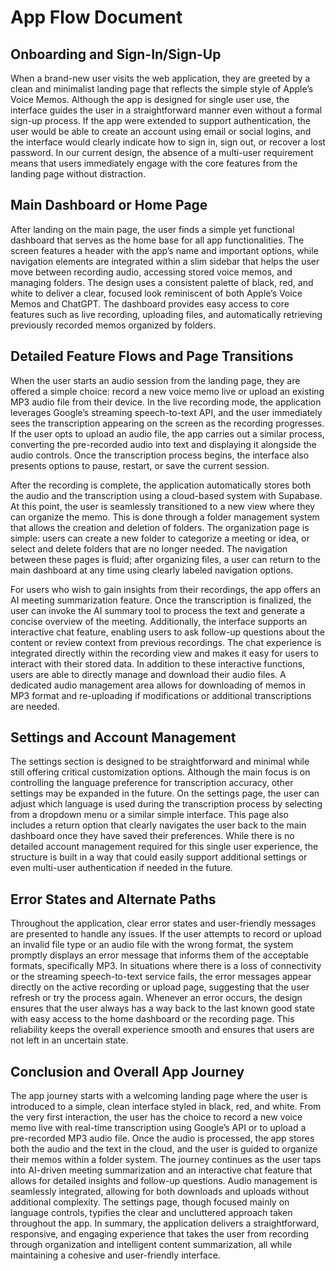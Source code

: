 # App Flow Document

## Onboarding and Sign-In/Sign-Up
When a brand-new user visits the web application, they are greeted by a clean and minimalist landing page that reflects the simple style of Apple’s Voice Memos. Although the app is designed for single user use, the interface guides the user in a straightforward manner even without a formal sign-up process. If the app were extended to support authentication, the user would be able to create an account using email or social logins, and the interface would clearly indicate how to sign in, sign out, or recover a lost password. In our current design, the absence of a multi-user requirement means that users immediately engage with the core features from the landing page without distraction. 

## Main Dashboard or Home Page
After landing on the main page, the user finds a simple yet functional dashboard that serves as the home base for all app functionalities. The screen features a header with the app’s name and important options, while navigation elements are integrated within a slim sidebar that helps the user move between recording audio, accessing stored voice memos, and managing folders. The design uses a consistent palette of black, red, and white to deliver a clear, focused look reminiscent of both Apple’s Voice Memos and ChatGPT. The dashboard provides easy access to core features such as live recording, uploading files, and automatically retrieving previously recorded memos organized by folders. 

## Detailed Feature Flows and Page Transitions
When the user starts an audio session from the landing page, they are offered a simple choice: record a new voice memo live or upload an existing MP3 audio file from their device. In the live recording mode, the application leverages Google’s streaming speech-to-text API, and the user immediately sees the transcription appearing on the screen as the recording progresses. If the user opts to upload an audio file, the app carries out a similar process, converting the pre-recorded audio into text and displaying it alongside the audio controls. Once the transcription process begins, the interface also presents options to pause, restart, or save the current session. 

After the recording is complete, the application automatically stores both the audio and the transcription using a cloud-based system with Supabase. At this point, the user is seamlessly transitioned to a new view where they can organize the memo. This is done through a folder management system that allows the creation and deletion of folders. The organization page is simple: users can create a new folder to categorize a meeting or idea, or select and delete folders that are no longer needed. The navigation between these pages is fluid; after organizing files, a user can return to the main dashboard at any time using clearly labeled navigation options.

For users who wish to gain insights from their recordings, the app offers an AI meeting summarization feature. Once the transcription is finalized, the user can invoke the AI summary tool to process the text and generate a concise overview of the meeting. Additionally, the interface supports an interactive chat feature, enabling users to ask follow-up questions about the content or review context from previous recordings. The chat experience is integrated directly within the recording view and makes it easy for users to interact with their stored data. In addition to these interactive functions, users are able to directly manage and download their audio files. A dedicated audio management area allows for downloading of memos in MP3 format and re-uploading if modifications or additional transcriptions are needed.

## Settings and Account Management
The settings section is designed to be straightforward and minimal while still offering critical customization options. Although the main focus is on controlling the language preference for transcription accuracy, other settings may be expanded in the future. On the settings page, the user can adjust which language is used during the transcription process by selecting from a dropdown menu or a similar simple interface. This page also includes a return option that clearly navigates the user back to the main dashboard once they have saved their preferences. While there is no detailed account management required for this single user experience, the structure is built in a way that could easily support additional settings or even multi-user authentication if needed in the future.

## Error States and Alternate Paths
Throughout the application, clear error states and user-friendly messages are presented to handle any issues. If the user attempts to record or upload an invalid file type or an audio file with the wrong format, the system promptly displays an error message that informs them of the acceptable formats, specifically MP3. In situations where there is a loss of connectivity or the streaming speech-to-text service fails, the error messages appear directly on the active recording or upload page, suggesting that the user refresh or try the process again. Whenever an error occurs, the design ensures that the user always has a way back to the last known good state with easy access to the home dashboard or the recording page. This reliability keeps the overall experience smooth and ensures that users are not left in an uncertain state.

## Conclusion and Overall App Journey
The app journey starts with a welcoming landing page where the user is introduced to a simple, clean interface styled in black, red, and white. From the very first interaction, the user has the choice to record a new voice memo live with real-time transcription using Google’s API or to upload a pre-recorded MP3 audio file. Once the audio is processed, the app stores both the audio and the text in the cloud, and the user is guided to organize their memos within a folder system. The journey continues as the user taps into AI-driven meeting summarization and an interactive chat feature that allows for detailed insights and follow-up questions. Audio management is seamlessly integrated, allowing for both downloads and uploads without additional complexity. The settings page, though focused mainly on language controls, typifies the clear and uncluttered approach taken throughout the app. In summary, the application delivers a straightforward, responsive, and engaging experience that takes the user from recording through organization and intelligent content summarization, all while maintaining a cohesive and user-friendly interface.